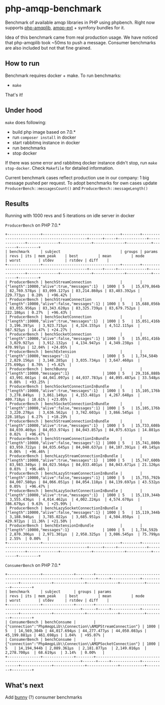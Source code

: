 # php-amqp-benchmark
Benchmark of available amqp libraries in PHP using phpbench. Right now supports [php-amqplib](https://github.com/php-amqplib/php-amqplib), [amqp-ext](https://github.com/pdezwart/php-amqp) + symfony bundles for it.

Idea of this benchmark came from real production usage. We have noticed that php-amqplib took ~50ms to push a message.
Consumer benchmarks are also included but not that fine grained.

## How to run

Benchmark requires docker + make. To run benchmarks:

* `make`

That's it!

## Under hood

`make` does following:
* build php image based on 7.0.*
* run `composer install` in docker
* start rabbitmq instance in docker
* run benchmarks
* stop docker

If there was some error and rabbitmq docker instance didn't stop, run `make stop-docker`. Check `Makefile` for detailed information.

Current benchmark cases reflect production use in our company: 1 big message pushed per request. To adopt benchmarks for own cases update `ProducerBench::messagesCount()` and `ProducerBench::messageLength()`

## Results

Running with 1000 revs and 5 iterations on idle server in docker

`ProducerBench` on PHP 7.0.*
```
+---------------+-----------------------------------+--------+---------------------------------------------+------+-----+-------------+--------------+--------------+--------------+--------------+-----------+--------+---------+
| benchmark     | subject                           | groups | params                                      | revs | its | mem_peak    | best         | mean         | mode         | worst        | stdev     | rstdev | diff    |
+---------------+-----------------------------------+--------+---------------------------------------------+------+-----+-------------+--------------+--------------+--------------+--------------+-----------+--------+---------+
| ProducerBench | benchStreamConnection             |        | {"length":10000,"alive":true,"messages":1}  | 1000 | 5   | 15,679,864b | 82,769.578μs | 83,099.127μs | 83,214.860μs | 83,403.392μs | 229.773μs | 0.28%  | +96.42% |
| ProducerBench | benchStreamConnection             |        | {"length":10000,"alive":false,"messages":1} | 1000 | 5   | 15,688,056b | 83,055.956μs | 83,343.620μs | 83,325.739μs | 83,679.752μs | 222.186μs | 0.27%  | +96.43% |
| ProducerBench | benchSocketConnection             |        | {"length":10000,"alive":true,"messages":1}  | 1000 | 5   | 15,051,416b | 3,196.397μs  | 3,923.715μs  | 4,324.155μs  | 4,512.115μs  | 567.925μs | 14.47% | +24.27% |
| ProducerBench | benchSocketConnection             |        | {"length":10000,"alive":false,"messages":1} | 1000 | 5   | 15,051,416b | 3,029.927μs  | 3,912.132μs  | 4,134.947μs  | 4,349.238μs  | 470.997μs | 12.04% | +24.05% |
| ProducerBench | benchExtension                    |        | {"length":10000,"messages":1}               | 1000 | 5   | 1,734,584b  | 2,829.156μs  | 3,148.285μs  | 3,035.734μs  | 3,647.460μs  | 275.690μs | 8.76%  | +5.62%  |
| ProducerBench | benchBunny                        |        | {"length":10000,"messages":1}               | 1000 | 5   | 29,316,888b | 43,991.661μs | 44,041.097μs | 44,037.783μs | 44,095.487μs | 33.548μs  | 0.08%  | +93.25% |
| ProducerBench | benchSocketConnectionInBundle     |        | {"length":10000,"alive":true,"messages":1}  | 1000 | 5   | 15,105,176b | 3,278.849μs  | 3,861.149μs  | 4,153.481μs  | 4,267.648μs  | 409.718μs | 10.61% | +23.05% |
| ProducerBench | benchSocketConnectionInBundle     |        | {"length":10000,"alive":false,"messages":1} | 1000 | 5   | 15,105,176b | 3,220.278μs  | 3,636.562μs  | 3,742.603μs  | 3,866.545μs  | 228.185μs | 6.27%  | +18.29% |
| ProducerBench | benchStreamConnectionInBundle     |        | {"length":10000,"alive":true,"messages":1}  | 1000 | 5   | 15,733,608b | 84,039.469μs | 84,053.974μs | 84,043.857μs | 84,075.631μs | 14.881μs  | 0.02%  | +96.47% |
| ProducerBench | benchStreamConnectionInBundle     |        | {"length":10000,"alive":false,"messages":1} | 1000 | 5   | 15,741,800b | 83,959.722μs | 84,035.645μs | 84,040.637μs | 84,107.391μs | 49.145μs  | 0.06%  | +96.46% |
| ProducerBench | benchLazyStreamConnectionInBundle |        | {"length":10000,"alive":true,"messages":1}  | 1000 | 5   | 15,747,600b | 83,983.349μs | 84,023.564μs | 84,033.401μs | 84,043.671μs | 21.126μs  | 0.03%  | +96.46% |
| ProducerBench | benchLazyStreamConnectionInBundle |        | {"length":10000,"alive":false,"messages":1} | 1000 | 5   | 15,755,792b | 84,007.580μs | 84,066.051μs | 84,054.118μs | 84,139.697μs | 43.532μs  | 0.05%  | +96.47% |
| ProducerBench | benchLazySocketConnectionInBundle |        | {"length":10000,"alive":true,"messages":1}  | 1000 | 5   | 15,119,344b | 3,555.436μs  | 4,014.462μs  | 4,002.224μs  | 4,574.670μs  | 386.679μs | 9.63%  | +25.99% |
| ProducerBench | benchLazySocketConnectionInBundle |        | {"length":10000,"alive":false,"messages":1} | 1000 | 5   | 15,119,344b | 3,188.946μs  | 3,785.022μs  | 3,685.951μs  | 4,504.850μs  | 429.972μs | 11.36% | +21.50% |
| ProducerBench | benchExtensionInBundle            |        | {"length":10000,"messages":1}               | 1000 | 5   | 1,734,592b  | 2,870.306μs  | 2,971.301μs  | 2,958.325μs  | 3,086.545μs  | 75.799μs  | 2.55%  | 0.00%   |
+---------------+-----------------------------------+--------+---------------------------------------------+------+-----+-------------+--------------+--------------+--------------+--------------+-----------+--------+---------+
```

`ConsumerBench` on PHP 7.0.*
```
+---------------+--------------+--------+---------------------------------------------------------------+------+-----+-------------+--------------+--------------+--------------+--------------+-----------+--------+---------+
| benchmark     | subject      | groups | params                                                        | revs | its | mem_peak    | best         | mean         | mode         | worst        | stdev     | rstdev | diff    |
+---------------+--------------+--------+---------------------------------------------------------------+------+-----+-------------+--------------+--------------+--------------+--------------+-----------+--------+---------+
| ConsumerBench | benchConsume |        | {"connection":"PhpAmqpLib\\Connection\\AMQPStreamConnection"} | 1000 | 5   | 14,569,304b | 44,017.694μs | 44,277.477μs | 44,050.083μs | 45,199.881μs | 461.698μs | 1.04%  | +95.07% |
| ConsumerBench | benchConsume |        | {"connection":"PhpAmqpLib\\Connection\\AMQPSocketConnection"} | 1000 | 5   | 14,194,944b | 2,089.361μs  | 2,181.877μs  | 2,149.016μs  | 2,278.700μs  | 68.619μs  | 3.14%  | 0.00%   |
+---------------+--------------+--------+---------------------------------------------------------------+------+-----+-------------+--------------+--------------+--------------+--------------+-----------+--------+---------+
```


## What's next

Add [bunny](https://github.com/jakubkulhan/bunny) (?) consumer benchmarks

